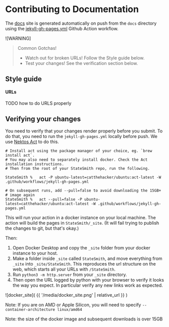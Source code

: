 # Contributing to Documentation

The [docs](/) site is generated automatically on push from the `docs` directory using the [jekyll-gh-pages.yml](/jekyll-gh-pages.yml) Github Action workflow.

![WARNING]
> Common Gotchas!
> * Watch out for broken URLs! Follow the Style guide below.
> * Test your changes! See the verification section below.


## Style guide

#### URLs
TODO how to do URLS properly

## Verifying your changes

You need to verify that your changes render properly before you submit. To do that, you need to run the `jekyll-gh-pages.yml` locally before push. We use [Nektos Act](https://nektosact.com/) to do this.

```
# Install act using the package manager of your choice, eg. `brew install act`.
# You may also need to separately install docker. Check the Act installation instructions.
# Then from the root of your StateSmith repo, run the following.

StateSmith %   act -P ubuntu-latest=catthehacker/ubuntu:act-latest -W .github/workflows/jekyll-gh-pages.yml

# On subsequent runs, add --pull=false to avoid downloading the 15GB+
# image again
StateSmith %   act --pull=false -P ubuntu-latest=catthehacker/ubuntu:act-latest -W .github/workflows/jekyll-gh-pages.yml

```

This will run your action in a docker instance on your local machine. The action will build the pages in `StateSmith/_site`. (It will fail trying to publish the changes to git, but that's okay.)

Then:
1. Open Docker Desktop and copy the `_site` folder from your docker instance to your host.
2. Make a folder inside `_site` called `StateSmith`, and move everything from `_site` into `_site/StateSmith`. This reproduces the url structure on the web, which starts all your URLs with `/StateSmith`.
3. Run `python3 -m http.server` from your `_site` directory.
3. Then open the URL logged by python with your browser to verify it looks the way you expect. In particular verify any new links work as expected.

![docker_site]( {{ '/media/docker_site.png' | relative_url }} )

Note: If you are on AMD or Apple Silicon, you will need to specify `--container-architecture linux/amd64`

Note: the size of the docker image and subsequent downloads is over 15GB

